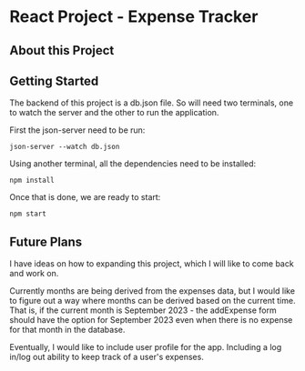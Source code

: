 # React Project - Expense Tracker

## About this Project



## Getting Started
The backend of this project is a db.json file. So will need two terminals, one to watch the server and the other to run the application.

First the json-server need to be run: 

`json-server --watch db.json`

Using another terminal, all the dependencies need to be installed: 

`npm install`

Once that is done, we are ready to start:

`npm start`

## Future Plans
I have ideas on how to expanding this project, which I will like to come back and work on.

Currently months are being derived from the expenses data, but I would like to figure out a way where months can be derived based on the current time. That is, if the current month is September 2023 - the addExpense form should have the option for September 2023 even when there is no expense for that month in the database.

Eventually, I would like to include user profile for the app. Including a log in/log out ability to keep track of a user's expenses. 
